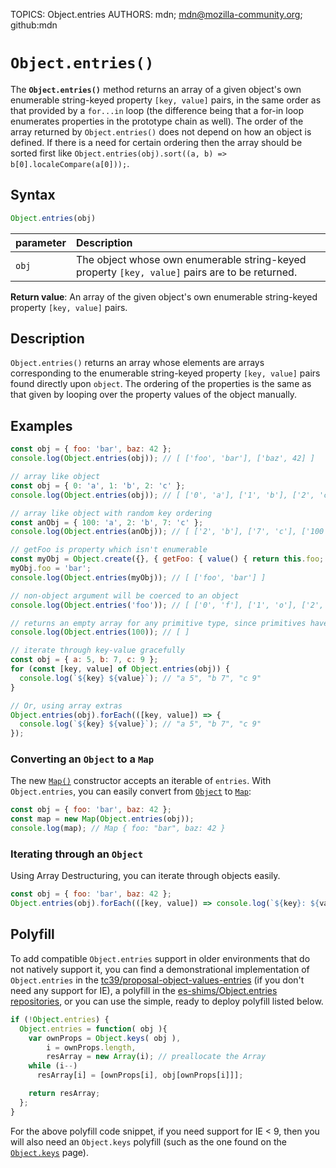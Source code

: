 TOPICS: Object.entries
AUTHORS: mdn; mdn@mozilla-community.org; github:mdn

# `Object.entries()`

The **`Object.entries()`** method returns an array of a given object's own enumerable string-keyed
property `[key, value]` pairs, in the same order as that provided by a `for...in` loop
(the difference being that a for-in loop enumerates properties in the prototype chain as well).
The order of the array returned by `Object.entries()` does not depend on how an object is defined.
If there is a need for certain ordering then the array should be sorted first like
`Object.entries(obj).sort((a, b) => b[0].localeCompare(a[0]));`.

## Syntax

```javascript
Object.entries(obj)
```

| parameter | Description |
| :-- | :-- |
| `obj` | The object whose own enumerable string-keyed property `[key, value]` pairs are to be returned. |

**Return value**: An array of the given object's own enumerable string-keyed property
`[key, value]` pairs.

## Description

`Object.entries()` returns an array whose elements are arrays corresponding to the enumerable
string-keyed property `[key, value]` pairs found directly upon `object`. The ordering of the
properties is the same as that given by looping over the property values of the object manually.

## Examples

```javascript
const obj = { foo: 'bar', baz: 42 };
console.log(Object.entries(obj)); // [ ['foo', 'bar'], ['baz', 42] ]

// array like object
const obj = { 0: 'a', 1: 'b', 2: 'c' };
console.log(Object.entries(obj)); // [ ['0', 'a'], ['1', 'b'], ['2', 'c'] ]

// array like object with random key ordering
const anObj = { 100: 'a', 2: 'b', 7: 'c' };
console.log(Object.entries(anObj)); // [ ['2', 'b'], ['7', 'c'], ['100', 'a'] ]

// getFoo is property which isn't enumerable
const myObj = Object.create({}, { getFoo: { value() { return this.foo; } } });
myObj.foo = 'bar';
console.log(Object.entries(myObj)); // [ ['foo', 'bar'] ]

// non-object argument will be coerced to an object
console.log(Object.entries('foo')); // [ ['0', 'f'], ['1', 'o'], ['2', 'o'] ]

// returns an empty array for any primitive type, since primitives have no own properties
console.log(Object.entries(100)); // [ ]

// iterate through key-value gracefully
const obj = { a: 5, b: 7, c: 9 };
for (const [key, value] of Object.entries(obj)) {
  console.log(`${key} ${value}`); // "a 5", "b 7", "c 9"
}

// Or, using array extras
Object.entries(obj).forEach(([key, value]) => {
  console.log(`${key} ${value}`); // "a 5", "b 7", "c 9"
});
```

### Converting an `Object` to a `Map`

The new [`Map()`](/en/webfrontend/Map) constructor accepts an iterable of `entries`. With
`Object.entries`, you can easily convert from [`Object`](/en/webfrontend/Object) to [`Map`](/en/webfrontend/Map):

```javascript
const obj = { foo: 'bar', baz: 42 };
const map = new Map(Object.entries(obj));
console.log(map); // Map { foo: "bar", baz: 42 }
```

### Iterating through an `Object`

Using Array Destructuring, you can iterate through objects easily.

```javascript
const obj = { foo: 'bar', baz: 42 };
Object.entries(obj).forEach(([key, value]) => console.log(`${key}: ${value}`)); // "foo: bar", "baz: 42"
```

## Polyfill

To add compatible `Object.entries` support in older environments that do not natively support it,
you can find a demonstrational implementation of `Object.entries` in the
[tc39/proposal-object-values-entries](https://github.com/tc39/proposal-object-values-entries)
(if you don't need any support for IE), a polyfill in the [es-shims/Object.entries repositories](https://github.com/es-shims/Object.entries),
or you can use the simple, ready to deploy polyfill listed below.

```javascript
if (!Object.entries) {
  Object.entries = function( obj ){
    var ownProps = Object.keys( obj ),
        i = ownProps.length,
        resArray = new Array(i); // preallocate the Array
    while (i--)
      resArray[i] = [ownProps[i], obj[ownProps[i]]];

    return resArray;
  };
}
```

For the above polyfill code snippet, if you need support for IE < 9, then you will also need an
`Object.keys` polyfill (such as the one found on the [`Object.keys`](/en/webfrontend/Object.keys) page).
